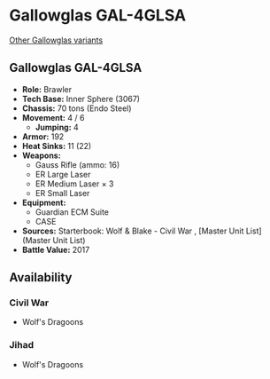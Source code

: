 # Gallowglas GAL-4GLSA 

[Other Gallowglas variants](../gallowglas.md) 

## Gallowglas GAL-4GLSA 

- **Role:** Brawler 
- **Tech Base:** Inner Sphere (3067) 
- **Chassis:** 70 tons (Endo Steel) 
- **Movement:** 4 / 6 
  - **Jumping:** 4 
- **Armor:** 192 
- **Heat Sinks:** 11 (22) 
- **Weapons:** 
  - Gauss Rifle (ammo: 16) 
  - ER Large Laser 
  - ER Medium Laser × 3 
  - ER Small Laser 
- **Equipment:** 
  - Guardian ECM Suite 
  - CASE 
- **Sources:** Starterbook: Wolf & Blake - Civil War , [Master Unit List](Master Unit List) 
- **Battle Value:** 2017 

## Availability 

### Civil War 

- Wolf's Dragoons 

### Jihad 

- Wolf's Dragoons 

